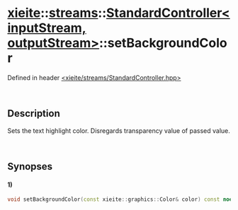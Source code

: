 # [xieite](../../../xieite.md)\:\:[streams](../../../streams.md)\:\:[StandardController\<inputStream, outputStream\>](../../StandardController.md)\:\:setBackgroundColor
Defined in header [<xieite/streams/StandardController.hpp>](../../../../include/xieite/streams/StandardController.hpp)

&nbsp;

## Description
Sets the text highlight color. Disregards transparency value of passed value.

&nbsp;

## Synopses
#### 1)
```cpp
void setBackgroundColor(const xieite::graphics::Color& color) const noexcept;
```
